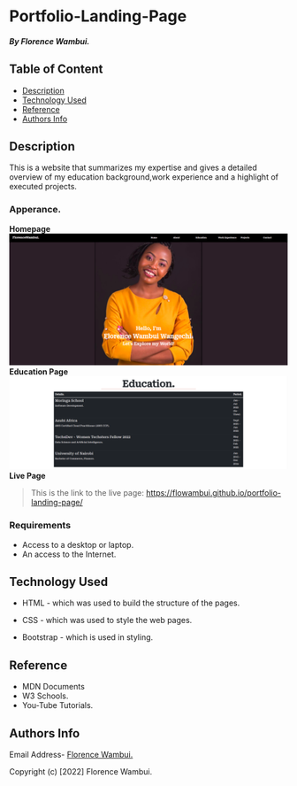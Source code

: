 # Portfolio-Landing-Page
##### By Florence Wambui.

## Table of Content

+ [Description](#description)
+ [Technology Used](#technology-used)
+ [Reference](#reference)
+ [Authors Info](#author-Info)

## Description
<p>This is  a website that summarizes my expertise and gives a detailed overview of my education background,work experience and a highlight of executed projects.</p>

### Apperance.
**Homepage**
![This is the portfolio Homepage](/assets/home.png)
**Education Page**
![This is Education Background Section](/assets/education.png)
**Live Page**
 >This is the link to the live page: https://flowambui.github.io/portfolio-landing-page/

### Requirements

* Access to a desktop or laptop.
* An access to the Internet.

## Technology Used
* HTML - which was used to build the structure of the pages.

* CSS - which was used to style the web pages.

* Bootstrap - which is used in styling.

## Reference
* MDN Documents
* W3 Schools.
* You-Tube Tutorials.

## Authors Info

Email Address- [Florence Wambui.](mailto:gflorencewambui@gmail.com?subject=[GitHub]%20Source%20Florence)

Copyright (c) [2022] Florence Wambui.

